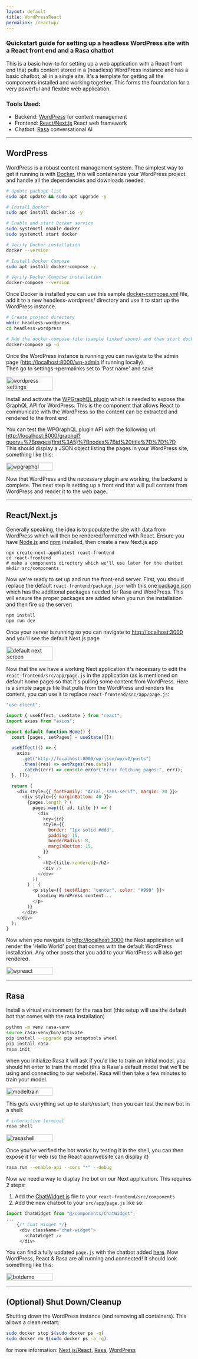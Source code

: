 ```yaml
---
layout: default
title: WordPressReact
permalink: /reactwp/
---
```


### Quickstart guide for setting up a headless WordPress site with a React front end and a Rasa chatbot
This is a basic how-to for setting up a web application with a React front end that pulls content stored in a (headless) WordPress instance and has a basic chatbot, all in a single site. It's a template for getting all the components installed and working together. This forms the foundation for a very powerful and flexible web application.

### Tools Used:

- Backend: [WordPress](#wordpress) for content management
- Frontend: [React/Next.js](#reactnextjs) React web framework
- Chatbot: [Rasa](#rasa) conversational AI

---
## WordPress ##

WordPress is a robust content management system. The simplest way to get it running is with [Docker](https://www.docker.com/), this will containerize your WordPress project and handle all the dependencies and downloads needed.

```bash
# Update package list
sudo apt update && sudo apt upgrade -y

# Install Docker
sudo apt install docker.io -y

# Enable and start Docker service
sudo systemctl enable docker
sudo systemctl start docker

# Verify Docker installation
docker --version

# Install Docker Compose
sudo apt install docker-compose -y

# Verify Docker Compose installation
docker-compose --version
```
Once Docker is installed you can use this sample [docker-compose.yml](/files/sample-docker-compose.yml) file, add it to a new headless-wordpress/ directory and use it to start up the WordPress instance.

```bash
# Create project directory
mkdir headless-wordpress
cd headless-wordpress

# Add the docker-compose file (sample linked above) and then start docker
docker-compose up -d
```
Once the WordPress instance is running you can navigate to the admin page ([http://localhost:8000/wp-admin](http://localhost:8000/wp-admin) if running locally).  
Then go to settings->permalinks set to 'Post name' and save

<div style="display: flex; justify-content: space-between;">
  <img src="/assets/images/wordpress_settings.png" alt="wordpress settings" style="width: 50%;"/>
</div>

Install and activate the [WPGraphQL plugin](https://www.wpgraphql.com/) which is needed to expose the GraphQL API for WordPress. This is the component that allows React to communicate with the WordPress so the content can be extracted and rendered to the front end. 

You can test the WPGraphQL plugin API with the following url:  
[http://localhost:8000/graphql?query=%7Bpages(first%3A5)%7Bnodes%7Bid%20title%7D%7D%7D](http://localhost:8000/graphql?query=%7Bpages(first%3A5)%7Bnodes%7Bid%20title%7D%7D%7D)  
This should display a JSON object listing the pages in your WordPress site, something like this:

<div style="display: flex; justify-content: space-between;">
  <img src="/assets/images/wpgraphql_api.png" alt="wpgraphql" style="width: 50%;"/>
</div>

Now that WordPress and the necessary plugin are working, the backend is complete. The next step is setting up a front end that will pull content from WordPress and render it to the web page.  

---
## React/Next.js ##

Generally speaking, the idea is to populate the site with data from WordPress which will then be rendered/formatted with React.
Ensure you have [Node.js](https://nodejs.org/en/) and [npm](https://www.npmjs.com/) installed, then create a new Next.js app

```
npx create-next-app@latest react-frontend
cd react-frontend
# make a components directory which we'll use later for the chatbot
mkdir src/components
```

Now we're ready to set up and run the front-end server. First, you should replace the default ```react-frontend/package.json``` with this one [package.json](/files/package.txt) which has the additional packages needed for Rasa and WordPress. This will ensure the proper packages are added when you run the installation and then fire up the server:

```bash
npm install
npm run dev
```
Once your server is running so you can navigate to [http://localhost:3000](http://localhost:3000) and you'll see the default Next.js page
<div style="display: flex; justify-content: space-between;">
  <img src="/assets/images/nexthome.png" alt="default next screen" style="width: 50%;"/>
</div>

Now that the we have a working Next application it's necessary to edit the ```react-frontend/src/app/page.js``` in the application (as is mentioned on default home page) so that it's pulling some content from WordPress. Here is a simple page.js file that pulls from the WordPress and renders the content, you can use it to replace ```react-frontend/src/app/page.js```:

```javascript
"use client";

import { useEffect, useState } from "react";
import axios from "axios";

export default function Home() {
  const [pages, setPages] = useState([]);

  useEffect(() => {
    axios
      .get("http://localhost:8000/wp-json/wp/v2/posts")
      .then((res) => setPages(res.data))
      .catch((err) => console.error("Error fetching pages:", err));
  }, []);

  return (
    <div style={{ fontFamily: "Arial, sans-serif", margin: 20 }}>
      <div style={{ marginBottom: 40 }}>
        {pages.length ? (
          pages.map(({ id, title }) => (
            <div
              key={id}
              style={{
                border: "1px solid #ddd",
                padding: 15,
                borderRadius: 8,
                marginBottom: 15,
              }}
            >
              <h2>{title.rendered}</h2>
              <div />
            </div>
          ))
        ) : (
          <p style={{ textAlign: "center", color: "#999" }}>
            Loading WordPress content...
          </p>
        )}
      </div>
    </div>
  );
}
```
Now when you navigate to [http://localhost:3000](http://localhost:3000) the Next application will render the 'Hello World' post that comes with the default WordPress installation. Any other posts that you add to your WordPress will also get rendered. 
<div style="display: flex; justify-content: space-between;">
  <img src="/assets/images/wpreact_initial.png" alt="wpreact" style="width: 50%;"/>
</div>

---

## Rasa ##
Install a virtual environment for the rasa bot (this setup will use the default bot that comes with the rasa installation)

```bash
python -m venv rasa-venv
source rasa-venv/bin/activate
pip install --upgrade pip setuptools wheel
pip install rasa
rasa init 
```
when you initialize Rasa it will ask if you'd like to train an initial model, you should hit enter to train the model (this is Rasa's default model that we'll be using and connecting to our website). Rasa will then take a few minutes to train your model.

<div style="display: flex; justify-content: space-between;">
  <img src="/assets/images/modeltrain.png" alt="modeltrain" style="width: 50%;"/>
</div>

This gets everything set up to start/restart, then you can test the new  bot in a shell:
```bash
# interactive terminal
rasa shell
```
<div style="display: flex; justify-content: space-between;">
  <img src="/assets/images/rasashell.png" alt="rasashell" style="width: 50%;"/>
</div>

Once you've verified the bot works by testing it in the shell, you can then expose it for web (so the React app/website can display it)
```bash
rasa run --enable-api --cors "*" --debug
```
Now we need a way to display the bot on our Next application. This requires 2 steps:

1. Add the [ChatWidget.js](/assets/js/ChatWidget.js) file to your ```react-frontend/src/components``` 
2. Add the new chatbot to your ```src/app/page.js``` like so:

```javascript
import ChatWidget from "@/components/ChatWidget";
...
    {/* Chat Widget */}
     <div className="chat-widget">
       <ChatWidget />
     </div>
```
You can find a fully updated ```page.js``` with the chatbot added [here](/assets/js/stripped_page.js).
Now WordPress, React & Rasa are all running and connected! It should look something like this:

<div style="display: flex; justify-content: space-between;">
  <img src="/assets/images/botdemo.gif" alt="botdemo" style="width: 50%;"/>
</div>

---
## (Optional) Shut Down/Cleanup

Shutting down the WordPress instance (and removing all containers). This allows a clean restart:

```bash
sudo docker stop $(sudo docker ps -q)
sudo docker rm $(sudo docker ps -a -q)
```
for more information: [Next.js/React](https://nextjs.org/), [Rasa](https://rasa.com/), [WordPress](https://wordpress.org)
